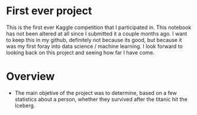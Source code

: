 # First ever project
This is the first ever Kaggle competition that I participated in. This notebook has not been altered at all since I submitted it a couple months ago. I want to keep this in my github, definitely not because its good, but because it was my first foray into data science / machine learning. I look forward to looking back on this project and seeing how far I have come. 

# Overview
- The main objetive of the project was to determine, based on a few statistics about a person, whether they survived after the titanic hit the Iceberg.


